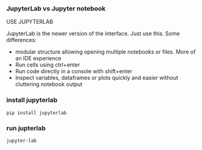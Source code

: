 
### JupyterLab vs Jupyter notebook
USE JUPYTERLAB

JupyterLab is the newer version of the interface. Just use this.
Some differences:
- modular structure allowing opening multiple notebooks or files. More of an IDE experience
- Run cells using ctrl+enter
- Run code directly in a console with shift+enter
- Inspect variables, dataframes or plots quickly and easier without cluttering notebook output

### install jupyterlab
```
pip install jupyterlab
```

### run jupterlab
```
jupyter-lab
```
